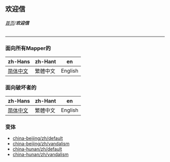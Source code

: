 ## 欢迎信

###### [首页](../../README.md)/**欢迎信**

----------

### 面向所有Mapper的

| zh-Hans | zh-Hant | en |
| ---- | ---- | ---- |
| [简体中文](/pages/welcome/default/zh-Hans.md) | 繁體中文 | English |

### 面向破坏者的

| zh-Hans | zh-Hant | en |
| ---- | ---- | ---- |
| [简体中文](/pages/welcome/vandalism/zh-Hans.md) | 繁體中文 | English |

### 变体

* [china-beijing/zh/default](https://github.com/osmbe/osm-welcome-tool/blob/2.x/templates/messages/china-beijing/zh/default.md)
* [china-beijing/zh/vandalism](https://github.com/osmbe/osm-welcome-tool/blob/2.x/templates/messages/china-beijing/zh/vandalism.md)
* [china-hunan/zh/default](https://github.com/osmbe/osm-welcome-tool/blob/2.x/templates/messages/china-hunan/zh/default.md)
* [china-hunan/zh/vandalism](https://github.com/osmbe/osm-welcome-tool/blob/2.x/templates/messages/china-hunan/zh/vandalism.md)

